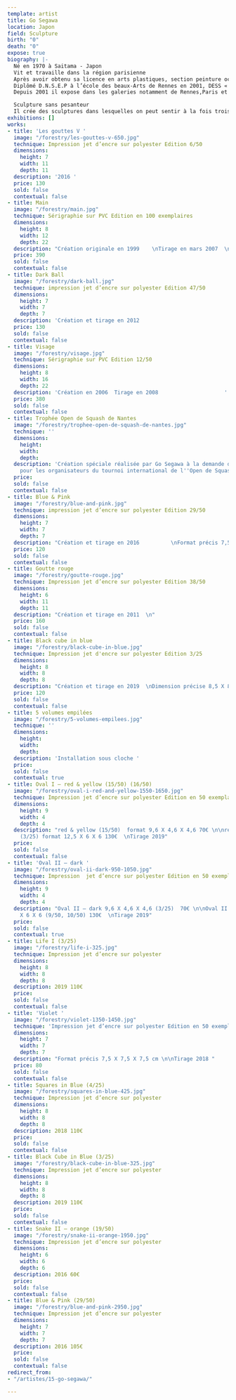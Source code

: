 ```yaml
---
template: artist
title: Go Segawa
location: Japon
field: Sculpture
birth: "0"
death: "0"
expose: true
biography: |-
  Né en 1970 à Saitama - Japon
  Vit et travaille dans la région parisienne
  Après avoir obtenu sa licence en arts plastiques, section peinture occidentale à Nippon Université (Tokyo), il est arrivé en France en 1996.
  Diplômé D.N.S.E.P à l’école des beaux-Arts de Rennes en 2001, DESS « créateurs de produits multimédias artistiques et culturelles » à l’Université Rennes 2 en 2004, Master « Réalité virtuelle » à l’Université Paris8, en 2006. Il effectue ensuite ses recherches en doctorat à l’université Paris8: Esthétique sciences et technologies des arts.
  Depuis 2001 il expose dans les galeries notamment de Rennes,Paris et Tokyo.

  Sculpture sans pesanteur
  Il crée des sculptures dans lesquelles on peut sentir à la fois trois éléments différents du point de vue conceptuel : les deux dimensions, les trois dimensions et la pesanteur. Cela trouble la perception de l’espace. A partir de la notion de la peinture et de la sculpture, il essaie de déplacer le dessin de l’espace à deux dimensions à l’illusion de l’espace en trois dimensions.
exhibitions: []
works:
- title: 'Les gouttes V '
  image: "/forestry/les-gouttes-v-650.jpg"
  technique: Impression jet d’encre sur polyester Edition 6/50
  dimensions:
    height: 7
    width: 11
    depth: 11
  description: '2016 '
  price: 130
  sold: false
  contextual: false
- title: Main
  image: "/forestry/main.jpg"
  technique: Sérigraphie sur PVC Edition en 100 exemplaires
  dimensions:
    height: 8
    width: 12
    depth: 22
  description: "Création originale en 1999    \nTirage en mars 2007  \n            "
  price: 390
  sold: false
  contextual: false
- title: Dark Ball
  image: "/forestry/dark-ball.jpg"
  technique: impression jet d’encre sur polyester Edition 47/50
  dimensions:
    height: 7
    width: 7
    depth: 7
  description: 'Création et tirage en 2012                                               '
  price: 130
  sold: false
  contextual: false
- title: Visage
  image: "/forestry/visage.jpg"
  technique: Sérigraphie sur PVC Edition 12/50
  dimensions:
    height: 8
    width: 16
    depth: 22
  description: 'Création en 2006  Tirage en 2008                     '
  price: 380
  sold: false
  contextual: false
- title: Trophée Open de Squash de Nantes
  image: "/forestry/trophee-open-de-squash-de-nantes.jpg"
  technique: ''
  dimensions:
    height: 
    width: 
    depth: 
  description: 'Création spéciale réalisée par Go Segawa à la demande de Galerie Gaïa
    pour les organisateurs du tournoi international de l''Open de Squash de Nantes '
  price: 
  sold: false
  contextual: false
- title: Blue & Pink
  image: "/forestry/blue-and-pink.jpg"
  technique: impression jet d’encre sur polyester Edition 29/50
  dimensions:
    height: 7
    width: 7
    depth: 7
  description: "Création et tirage en 2016          \nFormat précis 7,5 X 7,5 X7,5cm"
  price: 120
  sold: false
  contextual: false
- title: Goutte rouge
  image: "/forestry/goutte-rouge.jpg"
  technique: Impression jet d’encre sur polyester Edition 38/50
  dimensions:
    height: 6
    width: 11
    depth: 11
  description: "Création et tirage en 2011  \n"
  price: 160
  sold: false
  contextual: false
- title: Black cube in blue
  image: "/forestry/black-cube-in-blue.jpg"
  technique: Impression jet d'encre sur polyester Edition 3/25
  dimensions:
    height: 8
    width: 8
    depth: 8
  description: "Création et tirage en 2019  \nDimension précise 8,5 X 8,5 X 8,5cm "
  price: 120
  sold: false
  contextual: false
- title: 5 volumes empilées
  image: "/forestry/5-volumes-empilees.jpg"
  technique: ''
  dimensions:
    height: 
    width: 
    depth: 
  description: 'Installation sous cloche '
  price: 
  sold: false
  contextual: true
- title: Oval I – red & yellow (15/50) (16/50)
  image: "/forestry/oval-i-red-and-yellow-1550-1650.jpg"
  technique: Impression jet d’encre sur polyester Edition en 50 exemplaires
  dimensions:
    height: 9
    width: 4
    depth: 4
  description: "red & yellow (15/50)  format 9,6 X 4,6 X 4,6 70€ \n\nred & yellow
    (3/25) format 12,5 X 6 X 6 130€  \nTirage 2019"
  price: 
  sold: false
  contextual: false
- title: 'Oval II – dark '
  image: "/forestry/oval-ii-dark-950-1050.jpg"
  technique: Impression  jet d’encre sur polyester Edition en 50 exemplaires
  dimensions:
    height: 9
    width: 4
    depth: 4
  description: "Oval II – dark 9,6 X 4,6 X 4,6 (3/25)  70€ \n\nOval II – dark 12,5
    X 6 X 6 (9/50, 10/50) 130€  \nTirage 2019"
  price: 
  sold: false
  contextual: true
- title: Life I (3/25)
  image: "/forestry/life-i-325.jpg"
  technique: Impression jet d’encre sur polyester
  dimensions:
    height: 8
    width: 8
    depth: 8
  description: 2019 110€
  price: 
  sold: false
  contextual: false
- title: 'Violet '
  image: "/forestry/violet-1350-1450.jpg"
  technique: 'Impression jet d’encre sur polyester Edition en 50 exemplaires '
  dimensions:
    height: 7
    width: 7
    depth: 7
  description: "Format précis 7,5 X 7,5 X 7,5 cm \n\nTirage 2018 "
  price: 80
  sold: false
  contextual: false
- title: Squares in Blue (4/25)
  image: "/forestry/squares-in-blue-425.jpg"
  technique: Impression jet d’encre sur polyester
  dimensions:
    height: 8
    width: 8
    depth: 8
  description: 2018 110€
  price: 
  sold: false
  contextual: false
- title: Black Cube in Blue (3/25)
  image: "/forestry/black-cube-in-blue-325.jpg"
  technique: Impression jet d’encre sur polyester
  dimensions:
    height: 8
    width: 8
    depth: 8
  description: 2019 110€
  price: 
  sold: false
  contextual: false
- title: Snake II – orange (19/50)
  image: "/forestry/snake-ii-orange-1950.jpg"
  technique: Impression jet d’encre sur polyester
  dimensions:
    height: 6
    width: 6
    depth: 6
  description: 2016 60€
  price: 
  sold: false
  contextual: false
- title: Blue & Pink (29/50)
  image: "/forestry/blue-and-pink-2950.jpg"
  technique: Impression jet d’encre sur polyester
  dimensions:
    height: 7
    width: 7
    depth: 7
  description: 2016 105€
  price: 
  sold: false
  contextual: false
redirect_from:
- "/artistes/15-go-segawa/"

---
```

